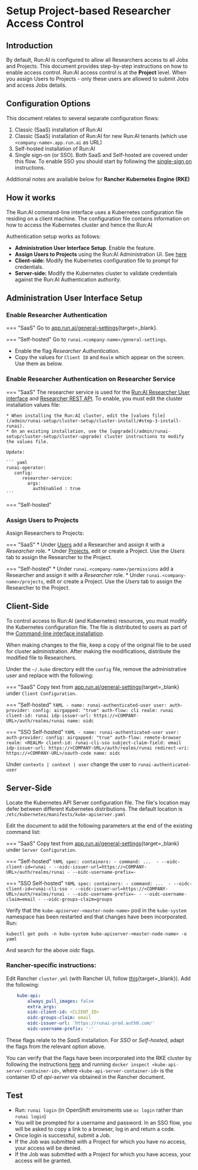 # Setup Project-based Researcher Access Control

## Introduction

By default, Run:AI is configured to allow all Researchers access to all Jobs and Projects.  This document provides step-by-step instructions on how to enable access control. Run:AI access control is at the __Project__ level. When you assign Users to Projects - only these users are allowed to submit Jobs and access Jobs details. 

## Configuration Options

This document relates to several separate configuration flows: 

1. Classic (SaaS) installation of Run:AI 
2. Classic (SaaS) installation of Run:AI for new Run:AI tenants (which use `<company-name>.app.run.ai` as URL)
3. Self-hosted installation of Run:AI
4. Single sign-on (or SSO). Both SaaS and Self-hosted are covered under this flow. To enable SSO you should start by following the [single-sign on](sso.md) instructions.

Additional notes are available below for  __Rancher Kubernetes Engine (RKE)__


## How it works

The Run:AI command-line interface uses a Kubernetes configuration file residing on a client machine. The configuration file contains information on how to access the Kubernetes cluster and hence the Run:AI 

Authentication setup works as follows:

* __Administration User Interface Setup__. Enable the feature.
* __Assign Users to Projects__ using the Run:AI Administration UI. See [here](../../admin-ui-setup/project-setup/#assign-users-to-project)
* __Client-side:__ Modify the Kubernetes configuration file to prompt for credentials.
* __Server-side:__ Modify the Kubernetes cluster to validate credentials against the Run:AI Authentication authority. 


## Administration User Interface Setup

### Enable Researcher Authentication

=== "SaaS" 
    Go to [app.run.ai/general-settings](https://app.run.ai/general-settings){target=_blank}.

=== "Self-hosted"
    Go to `runai.<company-name>/general-settings`.


* Enable the flag _Researcher Authentication_.
* Copy the values for `Client ID` and `Realm` which appear on the screen. Use them as below. 

### Enable Researcher Authentication on Researcher Service

=== "SaaS" 
    The researcher service is used for the [Run:AI Researcher User interface](../../../researcher-setup/researcher-ui-setup/) and [Researcher REST API](../../../../developer/researcher-rest-api/overview/). To enable, you must edit the cluster installation values file:

    * When installing the Run:AI cluster, edit the [values file](/admin/runai-setup/cluster-setup/cluster-install/#step-3-install-runai).
    * On an existing installation, use the [upgrade](/admin/runai-setup/cluster-setup/cluster-upgrade) cluster instructions to modify the values file.

    Update:

    ``` yaml
    runai-operator:
       config:
          researcher-service:
            args:
              authEnabled : true
    ```

=== "Self-hosted"

### Assign Users to Projects

Assign Researchers to Projects:

=== "SaaS" 
    * Under [Users](https://app.run.ai/permissions) add a Researcher and assign it with a _Researcher_ role.
    * Under [Projects](https://app.run.ai/projects), edit or create a Project. Use the _Users_ tab to assign the Researcher to the Project. 

=== "Self-hosted"
    * Under `runai.<company-name>/permissions` add a Researcher and assign it with a _Researcher_ role.
    * Under `runai.<company-name>/projects`, edit or create a Project. Use the _Users_ tab to assign the Researcher to the Project. 

## Client-Side

To control access to Run:AI (and Kubernetes) resources, you must modify the Kubernetes configuration file. The file is distributed to users as part of the [Command-line interface installation](../../../researcher-setup/cli-install#kubernetes-configuration). 

When making changes to the file, keep a copy of the original file to be used for cluster administration. After making the modifications, distribute the modified file to Researchers. 

Under the `~/.kube` directory edit the `config` file, remove the administrative user and replace with the following:

=== "SaaS" 
    Copy text from [app.run.ai/general-settings](https://app.run.ai/general-settings){target=_blank} under `Client Configuration`.

=== "Self-hosted"
    ``` YAML
    - name: runai-authenticated-user
      user:
        auth-provider:
          config:
            airgapped: "true"
            auth-flow: cli
            realm: runai
            client-id: runai
            idp-issuer-url: https://<COMPANY-URL>/auth/realms/runai
          name: oidc
    ```

=== "SSO Self-hosted" 
    ``` YAML
    - name: runai-authenticated-user
      user:
        auth-provider:
          config:
            airgapped: "true"
            auth-flow: remote-browser
            realm: <REALM>
            client-id: runai-cli-sso
            subject-claim-field: email
            idp-issuer-url: https://<COMPANY-URL>/auth/realms/runai
            redirect-uri: https://<COMPANY-URL>/oauth-code
          name: oidc
    ```


Under `contexts | context | user` change the user to `runai-authenticated-user`


## Server-Side

Locate the Kubernetes API Server configuration file. The file's location may defer between different Kubernetes distributions. The default location is `/etc/kubernetes/manifests/kube-apiserver.yaml`

Edit the document to add the following parameters at the end of the existing command list:


=== "SaaS" 
    Copy text from [app.run.ai/general-settings](https://app.run.ai/general-settings){target=_blank} under `Server Configuration`.


=== "Self-hosted"
    ``` YAML
    spec:
        containers:
        - command:
        ... 
        - --oidc-client-id=runai
        - --oidc-issuer-url=https://<COMPANY-URL>/auth/realms/runai
        - --oidc-username-prefix=-
    ```

=== "SSO Self-hosted" 
    ``` YAML
    spec:
      containers:
      - command:
        ... 
        - --oidc-client-id=runai-cli-sso
        - --oidc-issuer-url=https://<COMPANY-URL>/auth/realms/runai
        - --oidc-username-prefix=-
        - --oidc-username-claim=email
        - --oidc-groups-claim=groups
    ``` 


Verify that the `kube-apiserver-<master-node-name>` pod in the `kube-system` namespace has been restarted and that changes have been incorporated. Run:

```
kubectl get pods -n kube-system kube-apiserver-<master-node-name> -o yaml
```

And search for the above _oidc_ flags. 

### Rancher-specific instructions:


Edit Rancher `cluster.yml` (with Rancher UI, follow [this](https://rancher.com/docs/rancher/v2.x/en/cluster-admin/editing-clusters/#editing-clusters-in-the-rancher-ui){target=_blank}). Add the following:

``` YAML
    kube-api:
        always_pull_images: false
        extra_args:
        oidc-client-id: <CLIENT_ID>
        oidc-groups-claim: email
        oidc-issuer-url: 'https://runai-prod.auth0.com/'
        oidc-username-prefix: '-'
```

These flags relate to the _SaaS_ installation. For _SSO_ or _Self-hosted_, adapt the flags from the relevant option above. 

You can verify that the flags have been incorporated into the RKE cluster by following the instructions [here](https://rancher.com/docs/rancher/v2.x/en/troubleshooting/kubernetes-components/controlplane/) and running `docker inspect <kube-api-server-container-id>`, where `<kube-api-server-container-id>` is the container ID of _api-server_ via obtained in the Rancher document. 


## Test

* Run: `runai login` (in OpenShift enviroments use `oc login` rather than `runai login`)
* You will be prompted for a username and password. In an SSO flow, you will be asked to copy a link to a browser, log in and return a code. 
* Once login is successful, submit a Job.
* If the Job was submitted with a Project for which you have no access, your access will be denied. 
* If the Job was submitted with a Project for which you have access, your access will be granted.

 
